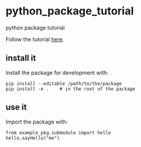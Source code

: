# python_package_tutorial
python package tutorial

Follow the tutorial [here](https://packaging.python.org/tutorials/packaging-projects/).


## install it

Install the package for development with:

    pip install --editable /path/to/the/package
    pip install -e .    # in the root of the package


## use it

Import the package with:

    from example_pkg.submodule import hello
    hello.sayHello("me")
